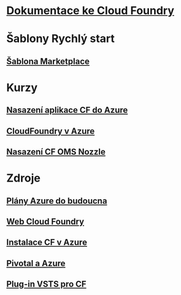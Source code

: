 # [Dokumentace ke Cloud Foundry](index.md)
# Šablony Rychlý start
## [Šablona Marketplace](https://azuremarketplace.microsoft.com/marketplace/apps/pivotal.pivotal-cloud-foundry)
# Kurzy
## [Nasazení aplikace CF do Azure](/azure/virtual-machines/linux/cloudfoundry-deploy-your-first-app)
## [CloudFoundry v Azure](/azure/virtual-machines/linux/cloudfoundry-get-started)
## [Nasazení CF OMS Nozzle](/azure/cloudfoundry/cloudfoundry-oms-nozzle)
# Zdroje
## [Plány Azure do budoucna](https://azure.microsoft.com/roadmap/)
## [Web Cloud Foundry](https://docs.cloudfoundry.org/)
## [Instalace CF v Azure](https://docs.pivotal.io/pivotalcf/1-11/customizing/pcf_azure.html)
## [Pivotal a Azure](https://pivotal.io/partners/microsoft)
## [Plug-in VSTS pro CF](https://github.com/Microsoft/vsts-cloudfoundry)
